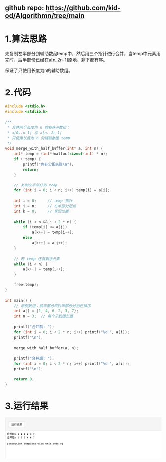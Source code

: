 

## **github repo:** https://github.com/kid-od/Algorithmn/tree/main

# 1.算法思路

先复制左半部分到辅助数组temp中，然后用三个指针进行合并，当temp中元素用完时，后半部份已经在a[n..2n-1]原地，剩下都有序。

保证了只使用长度为n的辅助数组。

# 2.代码

```c
#include <stdio.h>
#include <stdlib.h>

/**
 * 合并两个长度为 n 的有序子数组：
 * a[0..n-1] 与 a[n..2n-1]
 * 只使用长度为 n 的辅助数组 temp
 */
void merge_with_half_buffer(int* a, int n) {
    int* temp = (int*)malloc(sizeof(int) * n);
    if (!temp) {
        printf("内存分配失败\n");
        return;
    }

    // 复制左半部分到 temp
    for (int i = 0; i < n; i++) temp[i] = a[i];

    int i = 0;     // temp 指针
    int j = n;     // 右半部分起点
    int k = 0;     // 写回位置

    while (i < n && j < 2 * n) {
        if (temp[i] <= a[j])
            a[k++] = temp[i++];
        else
            a[k++] = a[j++];
    }

    // 若 temp 还有剩余元素
    while (i < n) {
        a[k++] = temp[i++];
    }

    free(temp);
}

int main() {
    // 示例数组：前半部分和后半部分分别已排序
    int a[] = {1, 4, 6, 2, 3, 7};
    int n = 3;  // 每个子数组长度

    printf("合并前: ");
    for (int i = 0; i < 2 * n; i++) printf("%d ", a[i]);
    printf("\n");

    merge_with_half_buffer(a, n);

    printf("合并后: ");
    for (int i = 0; i < 2 * n; i++) printf("%d ", a[i]);
    printf("\n");

    return 0;
}
```



# 3.运行结果

![merge](https://raw.githubusercontent.com/kid-od/Algorithmn/main/与较小的辅助数组合并/merge.png)
